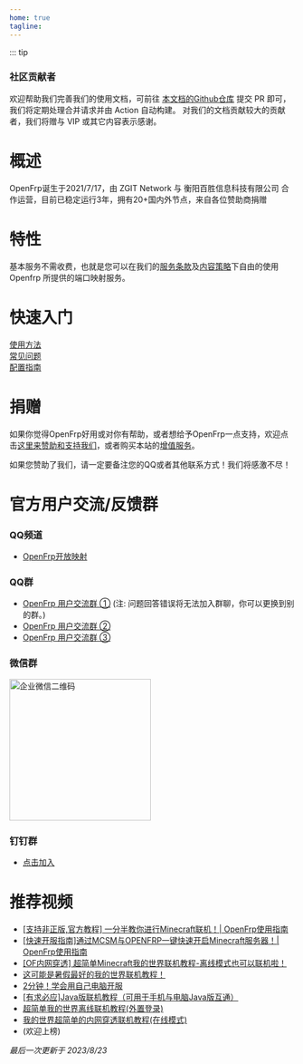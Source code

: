```yaml
---
home: true
tagline:
---
```


<!-- 由 云默安 在 2024/3/16 修改。 -->
<!-- 由 狐狸汉克 在 2023/6/25 修改。 -->
<!-- 由 Yue-cn 在 2023/8/23 修改。 -->

::: tip
### 社区贡献者
欢迎帮助我们完善我们的使用文档，可前往 [本文档的Github仓库](https://github.com/ZGIT-Network/OpenFrp-Docs) 提交 PR 即可，我们将定期处理合并请求并由 Action 自动构建。
对我们的文档贡献较大的贡献者，我们将赠与 VIP 或其它内容表示感谢。

# 概述

OpenFrp诞生于2021/7/17，由 ZGIT Network 与 衡阳百胜信息科技有限公司 合作运营，目前已稳定运行3年，拥有20+国内外节点，来自各位赞助商捐赠

# 特性

基本服务不需收费，也就是您可以在我们的[服务条款](https://www.openfrp.net/policy/)及[内容策略](https://www.openfrp.net/content/)下自由的使用 Openfrp 所提供的端口映射服务。

# 快速入门
[使用方法](use)
<br>
[常见问题](problems)
<br>
[配置指南](guides)
<br>





# 捐赠

如果你觉得OpenFrp好用或对你有帮助，或者想给予OpenFrp一点支持，欢迎点击[这里来赞助和支持我们](https://afdian.net/a/zgitnetwork)，或者购买本站的[增值服务](https://www.openfrp.net/home/addon)。

如果您赞助了我们，请一定要备注您的QQ或者其他联系方式！我们将感激不尽！


# 官方用户交流/反馈群
### QQ频道
- [OpenFrp开放映射](https://pd.qq.com/s/5kcr1x76o)
### QQ群
- [OpenFrp 用户交流群 ①](https://jq.qq.com/?_wv=1027&k=Rmq2B1uQ) (注: 问题回答错误将无法加入群聊，你可以更换到别的群。)
- [OpenFrp 用户交流群 ②](https://jq.qq.com/?_wv=1027&k=ju2Ki3Fn)
- [OpenFrp 用户交流群 ③](https://jq.qq.com/?_wv=1027&k=CnQINlkJ)
### 微信群
<img alt="企业微信二维码" width=250 src="https://d.of.gs/images/WxCodeMin.png"> 

### 钉钉群
- [点击加入](https://qr.dingtalk.com/action/joingroup?code=v1,k1,qHCW+rhCFYsFlDYj84QH3dMCVHMaDno5qMaY9MzAS5Y=&_dt_no_comment=1&origin=11)



# 推荐视频

- [[支持非正版,官方教程] 一分半教你进行Minecraft联机！| OpenFrp使用指南](https://www.bilibili.com/video/BV1224y1X7sU)
- [[快速开服指南]通过MCSM与OPENFRP一键快速开启Minecraft服务器！| OpenFrp使用指南](https://www.bilibili.com/video/BV1yD4y1u7Kq/)
- [[OF内网穿透] 超简单Minecraft我的世界联机教程-离线模式也可以联机啦！](https://www.bilibili.com/video/BV1SD4y1H758)
- [这可能是暑假最好的我的世界联机教程！]( https://www.bilibili.com/video/BV1MP411e7Ki)
- [2分钟！学会用自己电脑开服](https://www.bilibili.com/video/BV1Ek4y1E7Mc)
- [[有求必应]Java版联机教程（可用于手机与电脑Java版互通）](https://www.bilibili.com/video/BV1So4y1t7q9)
- [超简单我的世界离线联机教程(外置登录)](https://b23.tv/BV1Jh4y1g7W8)
- [我的世界超简单的内网穿透联机教程(在线模式)](https://b23.tv/BV1rg4y1V7dq)
- (欢迎上榜)


*最后一次更新于 2023/8/23*

